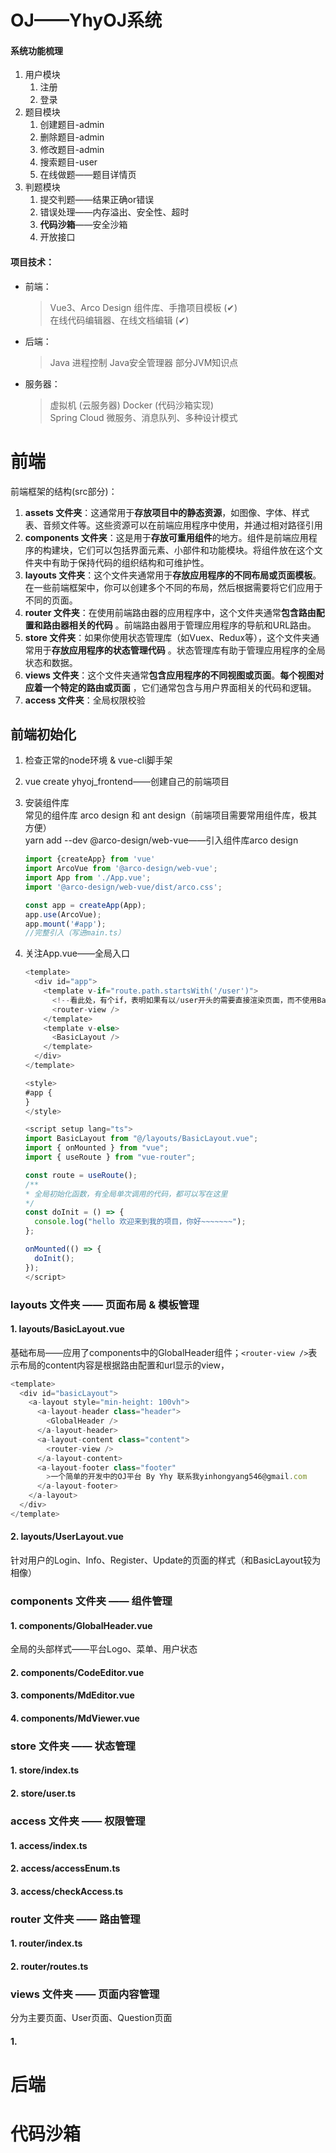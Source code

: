 # OJ——YhyOJ系统

#### 系统功能梳理

1. 用户模块
    1. 注册
    2. 登录
2. 题目模块
    1. 创建题目-admin
    2. 删除题目-admin
    3. 修改题目-admin
    4. 搜索题目-user
    5. 在线做题——题目详情页
3. 判题模块
    1. 提交判题——结果正确or错误
    2. 错误处理——内存溢出、安全性、超时
    3. **代码沙箱**——安全沙箱
    4. 开放接口

#### 项目技术：

* 前端：
  > Vue3、Arco Design 组件库、手撸项目模板 (✔)  
  > 在线代码编辑器、在线文档编辑 (✔)
* 后端：
  > Java 进程控制
  > Java安全管理器
  > 部分JVM知识点
* 服务器：
  > 虚拟机 (云服务器)
  > Docker (代码沙箱实现)  
  > Spring Cloud 微服务、消息队列、多种设计模式

# 前端

前端框架的结构(src部分)：

1. **assets 文件夹**：这通常用于**存放项目中的静态资源**，如图像、字体、样式表、音频文件等。这些资源可以在前端应用程序中使用，并通过相对路径引用
2. **components 文件夹**：这是用于**存放可重用组件**的地方。组件是前端应用程序的构建块，它们可以包括界面元素、小部件和功能模块。将组件放在这个文件夹中有助于保持代码的组织结构和可维护性。
3. **layouts 文件夹**：这个文件夹通常用于**存放应用程序的不同布局或页面模板**。在一些前端框架中，你可以创建多个不同的布局，然后根据需要将它们应用于不同的页面。
4. **router 文件夹**：在使用前端路由器的应用程序中，这个文件夹通常**包含路由配置和路由器相关的代码**
   。前端路由器用于管理应用程序的导航和URL路由。
5. **store 文件夹**：如果你使用状态管理库（如Vuex、Redux等），这个文件夹通常用于**存放应用程序的状态管理代码**
   。状态管理库有助于管理应用程序的全局状态和数据。
6. **views 文件夹**：这个文件夹通常**包含应用程序的不同视图或页面**。**每个视图对应着一个特定的路由或页面**
   ，它们通常包含与用户界面相关的代码和逻辑。
7. **access 文件夹**：全局权限校验

## 前端初始化
1. 检查正常的node环境 & vue-cli脚手架
2. vue create yhyoj_frontend——创建自己的前端项目
3. 安装组件库  
    常见的组件库 arco design 和 ant design（前端项目需要常用组件库，极其方便）  
    yarn add --dev @arco-design/web-vue——引入组件库arco design

    ```ts
    import {createApp} from 'vue'
    import ArcoVue from '@arco-design/web-vue';
    import App from './App.vue';
    import '@arco-design/web-vue/dist/arco.css';

    const app = createApp(App);
    app.use(ArcoVue);
    app.mount('#app');
    //完整引入（写进main.ts）
    ```
4. 关注App.vue——全局入口
    ```ts
    <template>
      <div id="app">
        <template v-if="route.path.startsWith('/user')">
          <!--看此处，有个if，表明如果有以/user开头的需要直接渲染页面，而不使用BasicLayout-->
          <router-view />
        </template>
        <template v-else>
          <BasicLayout />
        </template>
      </div>
    </template>

    <style>
    #app {
    }
    </style>

    <script setup lang="ts">
    import BasicLayout from "@/layouts/BasicLayout.vue";
    import { onMounted } from "vue";
    import { useRoute } from "vue-router";

    const route = useRoute();
    /**
    * 全局初始化函数，有全局单次调用的代码，都可以写在这里
    */
    const doInit = () => {
      console.log("hello 欢迎来到我的项目，你好~~~~~~~");
    };

    onMounted(() => {
      doInit();
    });
    </script>
    ```

### layouts 文件夹 —— 页面布局 & 模板管理

#### 1. layouts/BasicLayout.vue
基础布局——应用了components中的GlobalHeader组件；`<router-view />`表示布局的content内容是根据路由配置和url显示的view，
```ts
<template>
  <div id="basicLayout">
    <a-layout style="min-height: 100vh">
      <a-layout-header class="header">
        <GlobalHeader />
      </a-layout-header>
      <a-layout-content class="content">
        <router-view />
      </a-layout-content>
      <a-layout-footer class="footer"
        >一个简单的开发中的OJ平台 By Yhy 联系我yinhongyang546@gmail.com
      </a-layout-footer>
    </a-layout>
  </div>
</template>
```
#### 2. layouts/UserLayout.vue
针对用户的Login、Info、Register、Update的页面的样式（和BasicLayout较为相像）

### components 文件夹 —— 组件管理

#### 1. components/GlobalHeader.vue
全局的头部样式——平台Logo、菜单、用户状态

#### 2. components/CodeEditor.vue

#### 3. components/MdEditor.vue

#### 4. components/MdViewer.vue


### store 文件夹 —— 状态管理

#### 1. store/index.ts

#### 2. store/user.ts


### access 文件夹 —— 权限管理

#### 1. access/index.ts

#### 2. access/accessEnum.ts

#### 3. access/checkAccess.ts


### router 文件夹 —— 路由管理

#### 1. router/index.ts

#### 2. router/routes.ts


### views 文件夹 —— 页面内容管理
分为主要页面、User页面、Question页面
#### 1.



# 后端




# 代码沙箱
